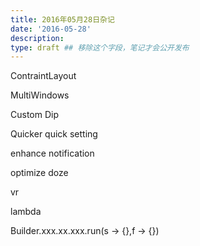 ```yaml
---
title: 2016年05月28日杂记
date: '2016-05-28'
description:
type: draft ## 移除这个字段，笔记才会公开发布
---
```



ContraintLayout

MultiWindows

Custom Dip

Quicker quick setting

enhance notification

optimize doze

vr

lambda


Builder.xxx.xx.xxx.run(s -> {},f -> {})



